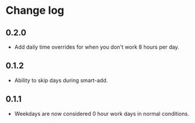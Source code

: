 # Change log
## 0.2.0
- Add daily time overrides for when you don't work 8 hours per day.

## 0.1.2
- Ability to skip days during smart-add.

## 0.1.1
- Weekdays are now considered 0 hour work days in normal conditions.
